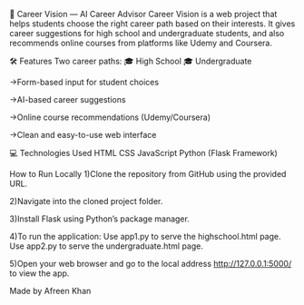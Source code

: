🎯 Career Vision — AI Career Advisor
Career Vision is a web project that helps students choose the right career path based on their interests.
It gives career suggestions for high school and undergraduate students, and also recommends online courses from platforms like Udemy and Coursera.

🛠 Features
Two career paths:
🎓 High School
🎓 Undergraduate

->Form-based input for student choices

->AI-based career suggestions

->Online course recommendations (Udemy/Coursera)

->Clean and easy-to-use web interface

💻 Technologies Used
HTML
CSS
JavaScript
Python (Flask Framework)

How to Run Locally
1)Clone the repository from GitHub using the provided URL.

2)Navigate into the cloned project folder.

3)Install Flask using Python’s package manager.

4)To run the application:
Use app1.py to serve the highschool.html page.
Use app2.py to serve the undergraduate.html page.

5)Open your web browser and go to the local address http://127.0.0.1:5000/ to view the app.

Made by 
Afreen Khan 
